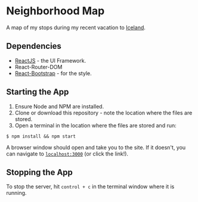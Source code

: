 # Neighborhood Map
A map of my stops during my recent vacation to [Iceland](https://www.inspiredbyiceland.com/).

## Dependencies
* [ReactJS](https://reactjs.org/) - the UI Framework.
* React-Router-DOM
* [React-Bootstrap](https://react-bootstrap.github.io/) - for the style.

## Starting the App
1. Ensure Node and NPM are installed.
2. Clone or download this repository - note the location where the files are stored.
3. Open a terminal in the location where the files are stored and run:

```shell
$ npm install && npm start
```
 A browser window should open and take you to the site. If it doesn't, you can navigate to [`localhost:3000`](http://localhost:3000) (or click the link!).

## Stopping the App
To stop the server, hit `control + c` in the terminal window where it is running.